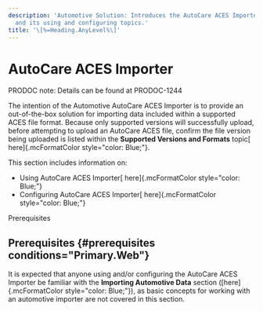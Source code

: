 ```yaml
---
description: 'Automotive Solution: Introduces the AutoCare ACES Importer
  and its using and configuring topics.'
title: '\[%=Heading.AnyLevel%\]'
---
```


AutoCare ACES Importer
======================

PRODOC note: Details can be found at PRODOC-1244

The intention of the Automotive AutoCare ACES Importer is to provide an
out-of-the-box solution for importing data included within a supported
ACES file format. Because only supported versions will successfully
upload, before attempting to upload an AutoCare ACES file, confirm the
file version being uploaded is listed within the **Supported Versions
and Formats** topic[ here]{.mcFormatColor style="color: Blue;"}.

This section includes information on:

-   Using AutoCare ACES Importer[ here]{.mcFormatColor
    style="color: Blue;"}
-   Configuring AutoCare ACES Importer[ here]{.mcFormatColor
    style="color: Blue;"}

Prerequisites

Prerequisites {#prerequisites conditions="Primary.Web"}
-------------

It is expected that anyone using and/or configuring the AutoCare ACES
Importer be familiar with the **Importing Automotive Data** section
([here]{.mcFormatColor style="color: Blue;"}), as basic concepts for
working with an automotive importer are not covered in this section.
